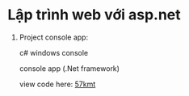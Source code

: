 # Lập trình web với asp.net

1. Project console app: 

   c# windows console

   console app (.Net framework)

   view code here: [57kmt](57kmt)
